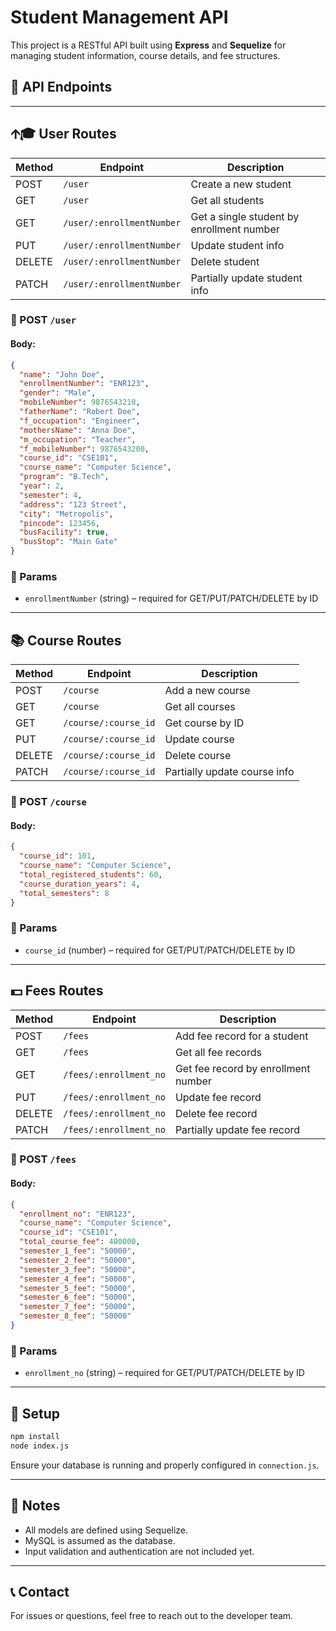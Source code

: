 # Student Management API

This project is a RESTful API built using **Express** and **Sequelize** for managing student information, course details, and fee structures.

## 📁 API Endpoints

---

## 🡩‍🎓 User Routes

| Method | Endpoint              | Description               |
|--------|------------------------|---------------------------|
| POST   | `/user`               | Create a new student      |
| GET    | `/user`               | Get all students          |
| GET    | `/user/:enrollmentNumber` | Get a single student by enrollment number |
| PUT    | `/user/:enrollmentNumber` | Update student info      |
| DELETE | `/user/:enrollmentNumber` | Delete student           |
| PATCH  | `/user/:enrollmentNumber` | Partially update student info |

### 🔸 POST `/user`

#### Body:

```json
{
  "name": "John Doe",
  "enrollmentNumber": "ENR123",
  "gender": "Male",
  "mobileNumber": 9876543210,
  "fatherName": "Robert Doe",
  "f_occupation": "Engineer",
  "mothersName": "Anna Doe",
  "m_occupation": "Teacher",
  "f_mobileNumber": 9876543200,
  "course_id": "CSE101",
  "course_name": "Computer Science",
  "program": "B.Tech",
  "year": 2,
  "semester": 4,
  "address": "123 Street",
  "city": "Metropolis",
  "pincode": 123456,
  "busFacility": true,
  "busStop": "Main Gate"
}
```

### 🔸 Params

- `enrollmentNumber` (string) – required for GET/PUT/PATCH/DELETE by ID

---

## 📚 Course Routes

| Method | Endpoint                | Description                   |
|--------|------------------------|-------------------------------|
| POST   | `/course`              | Add a new course              |
| GET    | `/course`              | Get all courses               |
| GET    | `/course/:course_id`   | Get course by ID              |
| PUT    | `/course/:course_id`   | Update course                 |
| DELETE | `/course/:course_id`   | Delete course                 |
| PATCH  | `/course/:course_id`   | Partially update course info  |

### 🔸 POST `/course`

#### Body:

```json
{
  "course_id": 101,
  "course_name": "Computer Science",
  "total_registered_students": 60,
  "course_duration_years": 4,
  "total_semesters": 8
}
```

### 🔸 Params

- `course_id` (number) – required for GET/PUT/PATCH/DELETE by ID

---

## 💵 Fees Routes

| Method | Endpoint                     | Description                          |
|--------|------------------------------|--------------------------------------|
| POST   | `/fees`                      | Add fee record for a student         |
| GET    | `/fees`                      | Get all fee records                  |
| GET    | `/fees/:enrollment_no`       | Get fee record by enrollment number  |
| PUT    | `/fees/:enrollment_no`       | Update fee record                    |
| DELETE | `/fees/:enrollment_no`       | Delete fee record                    |
| PATCH  | `/fees/:enrollment_no`       | Partially update fee record          |

### 🔸 POST `/fees`

#### Body:

```json
{
  "enrollment_no": "ENR123",
  "course_name": "Computer Science",
  "course_id": "CSE101",
  "total_course_fee": 400000,
  "semester_1_fee": "50000",
  "semester_2_fee": "50000",
  "semester_3_fee": "50000",
  "semester_4_fee": "50000",
  "semester_5_fee": "50000",
  "semester_6_fee": "50000",
  "semester_7_fee": "50000",
  "semester_8_fee": "50000"
}
```

### 🔸 Params

- `enrollment_no` (string) – required for GET/PUT/PATCH/DELETE by ID

---

## 💠 Setup

```bash
npm install
node index.js
```

Ensure your database is running and properly configured in `connection.js`.

---

## 📌 Notes

- All models are defined using Sequelize.
- MySQL is assumed as the database.
- Input validation and authentication are not included yet.

---

## 📞 Contact

For issues or questions, feel free to reach out to the developer team.

